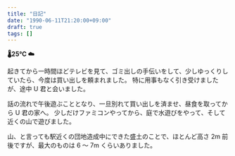 ```yaml
---
title: "日記"
date: "1990-06-11T21:20:00+09:00"
draft: true
tags: []
---
```


__🌡25℃ ☁__

起きてから一時間ほどテレビを見て、ゴミ出しの手伝いをして、少しゆっくりしていたら、今度は買い出しを頼まれました。
特に用事もなく引き受けましたが、途中 U 君と会いました。

話の流れで午後遊ぶこととなり、一旦別れて買い出しを済ませ、昼食を取ってから U 君の家へ。
少しだけファミコンやってから、庭で水遊びをやって、そして近くの山で遊びました。

山、と言っても駅近くの団地造成中にできた盛土のことで、ほとんど高さ 2m 前後ですが、最大のものは 6 〜 7m くらいありました。
